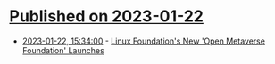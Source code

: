 # [Published on 2023-01-22](index.md)

* [2023-01-22, 15:34:00](https://news.slashdot.org/story/23/01/21/2222234/linux-foundations-new-open-metaverse-foundation-launches?utm_source=rss1.0mainlinkanon&utm_medium=feed) - [Linux Foundation's New 'Open Metaverse Foundation' Launches](https://news.slashdot.org/story/23/01/21/2222234/linux-foundations-new-open-metaverse-foundation-launches?utm_source=rss1.0mainlinkanon&utm_medium=feed)
